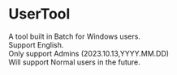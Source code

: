 # UserTool
A tool built in Batch for Windows users.  
Support English.  
Only support Admins (2023.10.13,YYYY.MM.DD)  
Will support Normal users in the future.
